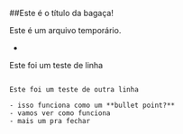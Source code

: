 ##Este é o título da bagaça!

Este é um arquivo temporário. </br>

-

Este foi um teste de linha

```

Este foi um teste de outra linha

- isso funciona como um **bullet point?**
- vamos ver como funciona
- mais um pra fechar